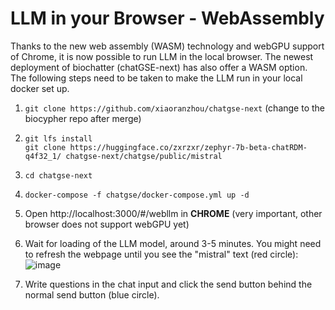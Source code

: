 # LLM in your Browser - WebAssembly

Thanks to the new web assembly (WASM) technology and webGPU support of Chrome, it is now possible to run LLM in the local browser.
The newest deployment of biochatter (chatGSE-next) has also offer a WASM option. The following steps need to be taken to make the LLM run in your local docker set up.
1. `git clone https://github.com/xiaoranzhou/chatgse-next` (change to the biocypher repo after merge)
2. `git lfs install`  
`git clone https://huggingface.co/zxrzxr/zephyr-7b-beta-chatRDM-q4f32_1/ chatgse-next/chatgse/public/mistral`
3. `cd chatgse-next`
4. `docker-compose -f chatgse/docker-compose.yml up -d`
5. Open http://localhost:3000/#/webllm in **CHROME** (very important, other browser does not support webGPU yet)
6. Wait for loading of the LLM model, around 3-5 minutes. You might need to refresh the webpage until you see the "mistral" text (red circle):
   ![image](https://github.com/xiaoranzhou/biochatter/assets/29843510/684c735c-5d92-4cbe-9825-eb9eeec43bef)

7. Write questions in the chat input and click the send button behind the normal send button (blue circle).
